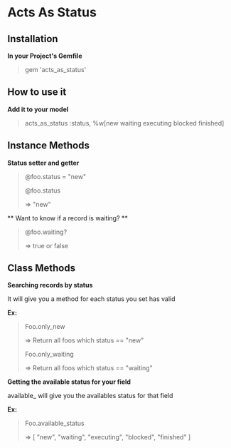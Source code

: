 Acts As Status
=================

Installation
-----------
**In your Project's Gemfile**
> gem 'acts\_as\_status'

How to use it
---------
**Add it to your model**

> acts\_as\_status :status, %w[new waiting executing blocked finished]

Instance Methods
----------
**Status setter and getter**

> @foo.status = "new"
>
> @foo.status
>
> => "new"

** Want to know if a record is waiting? **

> @foo.waiting?
> 
> => true or false


Class Methods
----------
**Searching records by status**

It will give you a method for each status you set has valid

**Ex:**

> Foo.only_new
> 
> => Return all foos which status == "new"
>
> Foo.only_waiting
>
> => Return all foos which status == "waiting"

**Getting the available status for your field**

available_<field> will give you the availables status for that field

**Ex:**

> Foo.available_status
>
> => [ "new", "waiting", "executing", "blocked", "finished" ]


